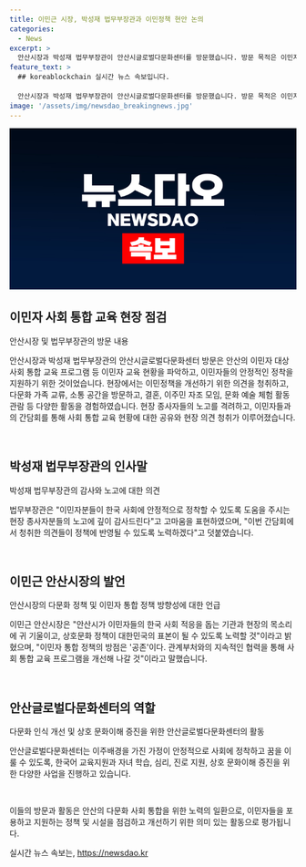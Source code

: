 ```yaml
---
title: 이민근 시장, 박성재 법무부장관과 이민정책 현안 논의
categories:
  - News
excerpt: >
  안산시장과 박성재 법무부장관이 안산시글로벌다문화센터를 방문했습니다. 방문 목적은 이민자 사회 통합 교육 프로그램 및 시설을 점검하고 이민자들의 안정적인 정착을 지원하기 위함이었습니다. 현장에서는 이민자와의 간담회를 통해 사회 통합 프로그램, 한국어 교육, 다문화 가족 교류 등을 논의했고, 박성재 법무부장관은 이민자들을 위한 지원에 감사의 뜻을 표했습니다. 안산시장은 이민자 통합 정책의 중요성을 강조하며, 다문화 사회에서의 공존을 지향하고 지속적인 협력을 다짐했습니다.
feature_text: >
  ## koreablockchain 실시간 뉴스 속보입니다.

  안산시장과 박성재 법무부장관이 안산시글로벌다문화센터를 방문했습니다. 방문 목적은 이민자 사회 통합 교육 프로그램 및 시설을 점검하고 이민자들의 안정적인 정착을 지원하기 위함이었습니다. 현장에서는 이민자와의 간담회를 통해 사회 통합 프로그램, 한국어 교육, 다문화 가족 교류 등을 논의했고, 박성재 법무부장관은 이민자들을 위한 지원에 감사의 뜻을 표했습니다. 안산시장은 이민자 통합 정책의 중요성을 강조하며, 다문화 사회에서의 공존을 지향하고 지속적인 협력을 다짐했습니다.
image: '/assets/img/newsdao_breakingnews.jpg'
---
```


<p><img src="/assets/img/newsdao_breakingnews.jpg" alt="koreablockchain 속보" /></p>

<h2 data-ke-size="size26">이민자 사회 통합 교육 현장 점검</h2>

<p>안산시장 및 법무부장관의 방문 내용</p>

<p>안산시장과 박성재 법무부장관의 안산시글로벌다문화센터 방문은 안산의 이민자 대상 사회 통합 교육 프로그램 등 이민자 교육 현황을 파악하고, 이민자들의 안정적인 정착을 지원하기 위한 것이었습니다. 현장에서는 이민정책을 개선하기 위한 의견을 청취하고, 다문화 가족 교류, 소통 공간을 방문하고, 결혼, 이주민 자조 모임, 문화 예술 체험 활동 관람 등 다양한 활동을 경험하였습니다. 현장 종사자들의 노고를 격려하고, 이민자들과의 간담회를 통해 사회 통합 교육 현황에 대한 공유와 현장 의견 청취가 이루어졌습니다.</p>

<p data-ke-size="size16">&nbsp;</p>

<h2 data-ke-size="size26">박성재 법무부장관의 인사말</h2>

<p>박성재 법무부장관의 감사와 노고에 대한 의견</p>

<p>법무부장관은 "이민자분들이 한국 사회에 안정적으로 정착할 수 있도록 도움을 주시는 현장 종사자분들의 노고에 깊이 감사드린다"고 고마움을 표현하였으며, "이번 간담회에서 청취한 의견들이 정책에 반영될 수 있도록 노력하겠다"고 덧붙였습니다.</p>

<p data-ke-size="size16">&nbsp;</p>

<h2 data-ke-size="size26">이민근 안산시장의 발언</h2>

<p>안산시장의 다문화 정책 및 이민자 통합 정책 방향성에 대한 언급</p>

<p>이민근 안산시장은 "안산시가 이민자들의 한국 사회 적응을 돕는 기관과 현장의 목소리에 귀 기울이고, 상호문화 정책이 대한민국의 표본이 될 수 있도록 노력할 것"이라고 밝혔으며, "이민자 통합 정책의 방점은 '공존'이다. 관계부처와의 지속적인 협력을 통해 사회 통합 교육 프로그램을 개선해 나갈 것"이라고 말했습니다.</p>

<p data-ke-size="size16">&nbsp;</p>

<h2 data-ke-size="size26">안산글로벌다문화센터의 역할</h2>

<p>다문화 인식 개선 및 상호 문화이해 증진을 위한 안산글로벌다문화센터의 활동</p>

<p>안산글로벌다문화센터는 이주배경을 가진 가정이 안정적으로 사회에 정착하고 꿈을 이룰 수 있도록, 한국어 교육지원과 자녀 학습, 심리, 진로 지원, 상호 문화이해 증진을 위한 다양한 사업을 진행하고 있습니다.</p>

<p data-ke-size="size16">&nbsp;</p>

<p>이들의 방문과 활동은 안산의 다문화 사회 통합을 위한 노력의 일환으로, 이민자들을 포용하고 지원하는 정책 및 시설을 점검하고 개선하기 위한 의미 있는 활동으로 평가됩니다.</p>
실시간 뉴스 속보는, <a href="https://newsdao.kr" rel="dofollow">https://newsdao.kr</a>


